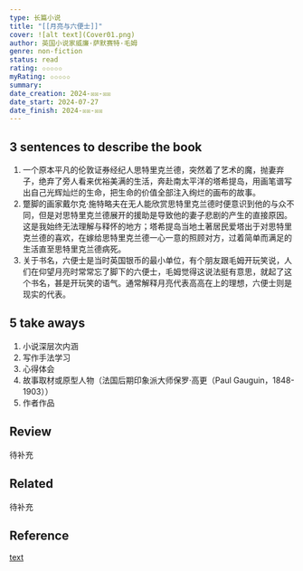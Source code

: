 ```yaml
---
type: 长篇小说
title: "[[月亮与六便士]]"
cover: ![alt text](Cover01.png)
author: 英国小说家威廉·萨默赛特·毛姆
genre: non-fiction
status: read
rating: ✩✩✩✩✩	
myRating: ✩✩✩✩✩	
summary: 
date_creation: 2024-☒☒-☒☒
date_start: 2024-07-27
date_finish: 2024-☒☒-☒☒
---
```

## 3 sentences to describe the book
1. 一个原本平凡的伦敦证券经纪人思特里克兰德，突然着了艺术的魔，抛妻弃子，绝弃了旁人看来优裕美满的生活，奔赴南太平洋的塔希提岛，用画笔谱写出自己光辉灿烂的生命，把生命的价值全部注入绚烂的画布的故事。
2. 蹩脚的画家戴尔克·施特略夫在无人能欣赏思特里克兰德时便意识到他的与众不同，但是对思特里克兰德展开的援助是导致他的妻子悲剧的产生的直接原因。这是我始终无法理解与释怀的地方；塔希提岛当地土著居民爱塔出于对思特里克兰德的喜欢，在嫁给思特里克兰德一心一意的照顾对方，过着简单而满足的生活直至思特里克兰德病死。 
3. 关于书名，六便士是当时英国银币的最小单位，有个朋友跟毛姆开玩笑说，人们在仰望月亮时常常忘了脚下的六便士，毛姆觉得这说法挺有意思，就起了这个书名，甚是开玩笑的语气。通常解释月亮代表高高在上的理想，六便士则是现实的代表。

## 5 take aways
1. 小说深层次内涵
2. 写作手法学习
3. 心得体会
4. 故事取材或原型人物（法国后期印象派大师保罗·高更（Paul Gauguin，1848-1903））
5. 作者作品

## Review
待补充


## Related
待补充


## Reference
[text](https://baike.baidu.com/item/%E6%9C%88%E4%BA%AE%E5%92%8C%E5%85%AD%E4%BE%BF%E5%A3%AB/9521816)     